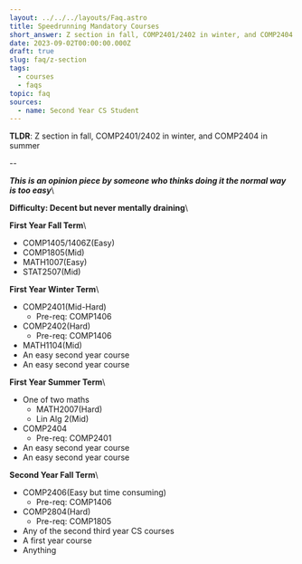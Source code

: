 ```yaml
---
layout: ../../../layouts/Faq.astro
title: Speedrunning Mandatory Courses
short_answer: Z section in fall, COMP2401/2402 in winter, and COMP2404 in summer
date: 2023-09-02T00:00:00.000Z
draft: true
slug: faq/z-section
tags:
  - courses
  - faqs
topic: faq
sources:
  - name: Second Year CS Student
---
```


**TLDR**: Z section in fall, COMP2401/2402 in winter, and COMP2404 in summer

--

***This is an opinion piece by someone who thinks doing it the normal way is too easy***\

**Difficulty: Decent but never mentally draining**\

**First Year Fall Term**\
- COMP1405/1406Z(Easy)
- COMP1805(Mid)
- MATH1007(Easy)
- STAT2507(Mid)

**First Year Winter Term**\
- COMP2401(Mid-Hard)
  - Pre-req: COMP1406
- COMP2402(Hard)
  -  Pre-req: COMP1406
- MATH1104(Mid)
- An easy second year course
- An easy second year course

**First Year Summer Term**\
- One of two maths
  - MATH2007(Hard)
  - Lin Alg 2(Mid)
- COMP2404
  -  Pre-req: COMP2401
- An easy second year course
- An easy second year course

**Second Year Fall Term**\
- COMP2406(Easy but time consuming)
  - Pre-req: COMP1406
- COMP2804(Hard)
  - Pre-req: COMP1805
- Any of the second third year CS courses
- A first year course
- Anything